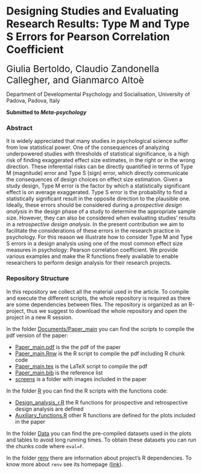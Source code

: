 # Designing Studies and Evaluating Research Results: Type M and Type S Errors for Pearson Correlation Coefficient

<span style="font-size:1.75em;">Giulia Bertoldo, Claudio Zandonella Callegher, and Gianmarco Altoè</span>

Department of Developmental Psychology and Socialisation, University of Padova, Padova, Italy

**Submitted to *Meta-psychology***

### Abstract

It is widely appreciated that many studies in psychological science suffer from low statistical power. One of the consequences of analyzing underpowered studies with thresholds of statistical significance, is a high risk of finding exaggerated effect size estimates, in the right or in the wrong direction. These inferential risks can be directly quantified in terms of Type M (magnitude) error and Type S (sign) error, which directly communicate the consequences of design choices on effect size estimation. Given a study design, Type M error is the factor by which a statistically significant effect is on average exaggerated. Type S error is the probability to find a statistically significant result in the opposite direction to the plausible one. Ideally, these errors should be considered during a *prospective design analysis* in the design phase of a study to determine the appropriate sample size. However, they can also be considered when evaluating studies’ results in a *retrospective design analysis*. In the present contribution we aim to facilitate the considerations of these errors in the research practice in psychology. For this reason we illustrate how to consider Type M and Type S errors in a design analysis using one of the most common effect size measures in psychology: Pearson correlation coefficient. We provide various examples and make the R functions freely available to enable researchers to perform design analysis for their research projects.


### Repository Structure

In this repository we collect all the material used in the article. To compile and execute the different scripts, the whole repository is required as there are some dependencies between files. The repository is organized as an R-project, thus we suggest to download the whole repository and open the project in a new R session.

In the folder [Documents/Paper_main](Documents/Paper_main/) you can find the scripts to compile the pdf version of the paper:

- [Paper_main.pdf](Documents/Paper_main.pdf) is the the pdf of the paper
- [Paper_main.Rnw](Documents/Paper_main.Rnw) is the R script to compile the pdf including R chunk code
- [Paper_main.tex](Documents/Paper_main.tex) is the LaTeX script to compile the pdf
- [Paper_main.bib](Documents/Paper_ma|in.bib) is the reference list
- [screens](Documents/Paper_main/screens/) is a folder with images included in the paper

In the folder [R](R/) you can find the R scripts with the functions code:

- [Design_analysis_r.R](R/Design_analysis_r.R) the R functions for prospective and retrospective design analysis are defined
- [Auxiliary_functions.R](R/Auxiliary_functions.R) other R functions are defined for the plots included in the paper

In the folder [Data](Data/) you can find the pre-compiled datasets used in the plots and tables to avoid long running times. To obtain these datasets you can run the chunks code where `eval=F`.

In the folder [renv](renv/) there are information about project’s R dependencies. To know more about `renv` see its homepage ([link](https://rstudio.github.io/renv/)).
